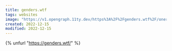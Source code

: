 ```yaml
---
title: genders.wtf
tags: websites
image: "https://v1.opengraph.11ty.dev/https%3A%2F%2Fgenders.wtf%2F/onerror/"
created: 2022-12-15
modified: 2022-12-15
---
```


{% unfurl "https://genders.wtf/" %}